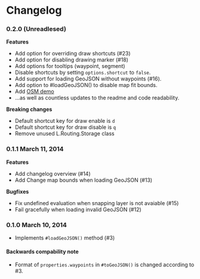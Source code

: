 Changelog
=========

### 0.2.0 (Unreadlesed)

**Features**

* Add option for overriding draw shortcuts (#23)
* Add option for disabling drawing marker (#18)
* Add options for tooltips (waypoint, segment)
* Disable shortcuts by setting `options.shortcut` to `false`.
* Add support for loading GeoJSON without waypoints (#16).
* Add option to #loadGeoJSON() to disable map fit bounds.
* Add [OSM demo](http://turistforeningen.github.io/leaflet-routing/examples/osm.html)
* …as well as countless updates to the readme and code readability.

**Breaking changes**

* Default shortcut key for draw enable is `d`
* Default shortcut key for draw disable is `q`
* Remove unused L.Routing.Storage class

### 0.1.1 March 11, 2014

**Features**

* Add changelog overview (#14)
* Add Change map bounds when loading GeoJSON (#13)

**Bugfixes**

* Fix undefined evaluation when snapping layer is not avaiable (#15)
* Fail gracefully when loading invalid GeoJSON (#12)

### 0.1.0 March 10, 2014

* Implements `#loadGeoJSON()` method (#3)

#### Backwards compability note

* Format of `properties.waypoints` in `#toGeoJSON()` is changed according to #3.

